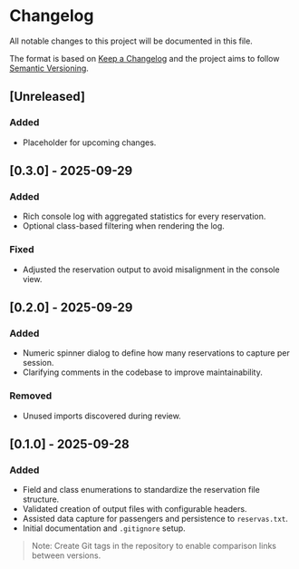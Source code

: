 # Changelog

All notable changes to this project will be documented in this file.

The format is based on [Keep a Changelog](https://keepachangelog.com/en/1.0.0/) and the project aims to follow [Semantic Versioning](https://semver.org/).

## [Unreleased]
### Added
- Placeholder for upcoming changes.

## [0.3.0] - 2025-09-29
### Added
- Rich console log with aggregated statistics for every reservation.
- Optional class-based filtering when rendering the log.

### Fixed
- Adjusted the reservation output to avoid misalignment in the console view.

## [0.2.0] - 2025-09-29
### Added
- Numeric spinner dialog to define how many reservations to capture per session.
- Clarifying comments in the codebase to improve maintainability.

### Removed
- Unused imports discovered during review.

## [0.1.0] - 2025-09-28
### Added
- Field and class enumerations to standardize the reservation file structure.
- Validated creation of output files with configurable headers.
- Assisted data capture for passengers and persistence to `reservas.txt`.
- Initial documentation and `.gitignore` setup.

> Note: Create Git tags in the repository to enable comparison links between versions.
